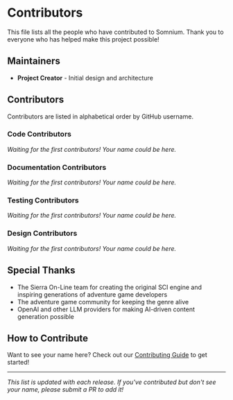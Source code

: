 # Contributors

This file lists all the people who have contributed to Somnium. Thank you to everyone who has helped make this project possible!

## Maintainers

- **Project Creator** - Initial design and architecture

## Contributors

Contributors are listed in alphabetical order by GitHub username.

<!-- 
To add yourself, please use the following format:
- **[Your Name](https://github.com/yourusername)** - Brief description of contribution

For example:
- **[Jane Doe](https://github.com/janedoe)** - Implemented save/load system
-->

### Code Contributors

*Waiting for the first contributors! Your name could be here.*

### Documentation Contributors

*Waiting for the first contributors! Your name could be here.*

### Testing Contributors

*Waiting for the first contributors! Your name could be here.*

### Design Contributors

*Waiting for the first contributors! Your name could be here.*

## Special Thanks

- The Sierra On-Line team for creating the original SCI engine and inspiring generations of adventure game developers
- The adventure game community for keeping the genre alive
- OpenAI and other LLM providers for making AI-driven content generation possible

## How to Contribute

Want to see your name here? Check out our [Contributing Guide](CONTRIBUTING.md) to get started!

---

*This list is updated with each release. If you've contributed but don't see your name, please submit a PR to add it!*